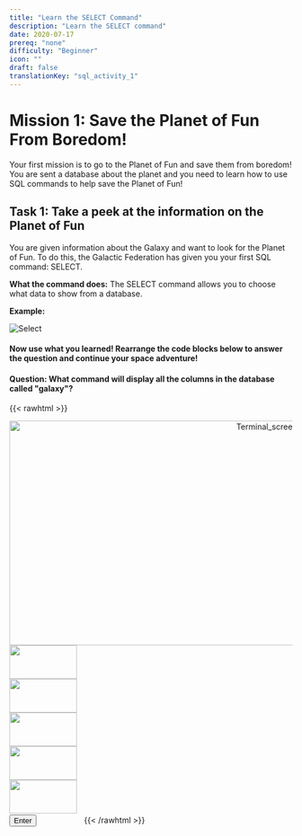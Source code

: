 ```yaml
---
title: "Learn the SELECT Command"
description: "Learn the SELECT command"
date: 2020-07-17
prereq: "none"
difficulty: "Beginner"
icon: ""
draft: false
translationKey: "sql_activity_1"
---
```

<!-- Links for javascript and CSS needed for drop down logic -->
<link rel="stylesheet" href="../_activity1.css" type="text/css">
</link>
<script type="text/javascript" src="../_activity1.js">
</script>

# Mission 1: Save the Planet of Fun From Boredom!
Your first mission is to go to the Planet of Fun and save them from boredom! 
You are sent a database about the planet and you need to learn how to use SQL 
commands to help save the Planet of Fun!

## Task 1: Take a peek at the information on the Planet of Fun
You are given information about the Galaxy and want to look for the Planet of Fun. To do this,
 the Galactic Federation has given you your first SQL command: SELECT. 

**What the command does:** The SELECT command allows you to choose what data to show from a database.

**Example:**

![Select](../assets/Select.PNG)

#### Now use what you learned! **Rearrange the code blocks below to answer the question and continue your space adventure!**

#### Question: What command will display all the columns in the database called "galaxy"?

{{< rawhtml >}}
<div class="terminal" id="terminal"> <center><img class="terminal" src="../assets/Terminal.png" alt="Terminal_screen" height="400" width="900"> </div>


<div id="div1" class ="codeBlocks" ondrop="drop(event)" ondragover="allowDrop(event)">
<img class="img" id="answer1" src="../assets/Select_Block.PNG" draggable="true" ondragstart="drag(event)" id="drag1" width="120" height="60">
</div>

<div id="div2" class="codeBlocks" ondrop="drop(event)" ondragover="allowDrop(event)">
<img class="img" img id="answer2" src="../assets/Asterix_Block.PNG" draggable="true" ondragstart="drag(event)" id="drag2" width="120" height="60">
</div>

<div id="div3" class="codeBlocks" ondrop="drop(event)" ondragover="allowDrop(event)">
<img class="img" img id="answer4" src="../assets/galaxy_block.png" draggable="true" ondragstart="drag(event)" id="drag3" width="120" height="60" markdown="1">
</div>

<div id="div4" ondrop="drop(event)" ondragover="allowDrop(event)">
<img class="img" img id="answer3" src="../assets/From_Block.PNG" draggable="true" ondragstart="drag(event)" id="drag4" width="120" height="60" markdown="1">
</div>

<div id="div5" ondrop="drop(event)" ondragover="allowDrop(event)">
<img class="img" img id="answer5" src="../assets/Semicolon_Block.PNG" draggable="true" ondragstart="drag(event)" id="drag5" width="120" height="60" markdown="1">
</div>
<div id="buffer" class="dropClass" style="border:1px solid transparent;"> </div>
<!-- Rectangles to Receive blocks -->
<div id="div6" class="dropClass" ondrop="drop(event)" ondragover="allowDrop(event)";> </div>
<div id="div7" class="dropClass" ondrop="drop(event)" ondragover="allowDrop(event)";> </div>
<div id="div8" class="dropClass" ondrop="drop(event)" ondragover="allowDrop(event)";> </div>
<div id="div9" class="dropClass" ondrop="drop(event)" ondragover="allowDrop(event)";> </div>
<div id="div10" class="dropClass" ondrop="drop(event)" ondragover="allowDrop(event)";> </div>

</div>
<!-- Enter button -->
<button class="button button1" onclick="check()"> Enter </button>

<!-- Hidden SQL database will appear once correct sequence is placed -->
<img src="../assets/Database.png" id="database" alt="database" style="visibility:hidden"/>
{{< /rawhtml >}}

